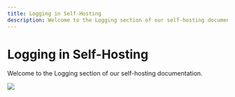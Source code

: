 ```yaml
---
title: Logging in Self-Hosting
description: Welcome to the Logging section of our self-hosting documentation.
---
```


# Logging in Self-Hosting

Welcome to the Logging section of our self-hosting documentation.



<a href="https://www.buymeacoffee.com/techdox"><img src="https://img.buymeacoffee.com/button-api/?text=Buy me a cup of tea&emoji=🍵&slug=techdox&button_colour=FFDD00&font_colour=000000&font_family=Cookie&outline_colour=000000&coffee_colour=ffffff" /></a>
